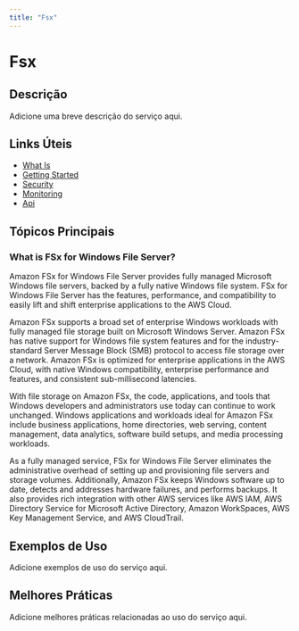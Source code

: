 ```yaml
---
title: "Fsx"
---
```


# Fsx

## Descrição

Adicione uma breve descrição do serviço aqui.

## Links Úteis

- [What Is](https://docs.aws.amazon.com/fsx/latest/WindowsGuide/what-is.html)
- [Getting Started](https://docs.aws.amazon.com/fsx/latest/WindowsGuide/getting-started.html)
- [Security](https://docs.aws.amazon.com/fsx/latest/WindowsGuide/security.html)
- [Monitoring](https://docs.aws.amazon.com/fsx/latest/WindowsGuide/monitoring.html)
- [Api](https://docs.aws.amazon.com/fsx/latest/WindowsGuide/api.html)

## Tópicos Principais

### What is FSx for Windows File Server?

Amazon FSx for Windows File Server provides fully managed Microsoft Windows file servers, backed by a fully native
        Windows file system. FSx for Windows File Server has the features, performance, and compatibility to easily
        lift and shift enterprise applications to the AWS Cloud.

Amazon FSx supports a broad set of enterprise Windows workloads with fully managed file storage
        built on Microsoft Windows Server. Amazon FSx has native support for Windows file system features
        and for the industry-standard Server Message Block (SMB) protocol to access file storage
        over a network. Amazon FSx is optimized for enterprise applications in the AWS Cloud, with native
        Windows compatibility, enterprise performance and features, and consistent sub-millisecond
        latencies.

With file storage on Amazon FSx, the code, applications, and tools that Windows developers and
        administrators use today can continue to work unchanged. Windows applications and workloads
        ideal for Amazon FSx include business applications, home directories, web serving, content
        management, data analytics, software build setups, and media processing workloads.

As a fully managed service, FSx for Windows File Server eliminates the administrative overhead of setting
        up and provisioning file servers and storage volumes. Additionally, Amazon FSx keeps Windows
        software up to date, detects and addresses hardware failures, and performs backups. It also
        provides rich integration with other AWS services like AWS IAM, AWS Directory Service for Microsoft Active Directory,
            Amazon WorkSpaces, AWS Key Management Service, and AWS CloudTrail.

## Exemplos de Uso

Adicione exemplos de uso do serviço aqui.

## Melhores Práticas

Adicione melhores práticas relacionadas ao uso do serviço aqui.
